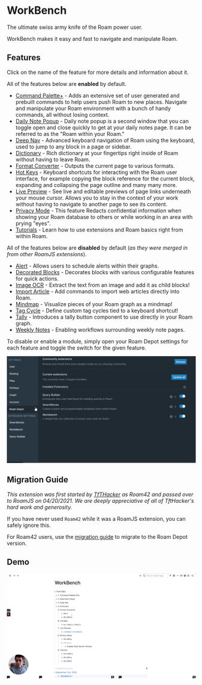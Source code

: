 # WorkBench

The ultimate swiss army knife of the Roam power user.

WorkBench makes it easy and fast to navigate and manipulate Roam.

## Features

Click on the name of the feature for more details and information about it.

All of the features below are **enabled** by default.

- [Command Palette+](https://github.com/RoamJs/workbench/blob/main/docs/command-palette-plus) - Adds an extensive set of user generated and prebuilt commands to help users push Roam to new places. Navigate and manipulate your Roam environment with a bunch of handy commands, all without losing context.
- [Daily Note Popup](https://github.com/RoamJs/workbench/blob/main/docs/daily-note-popup) - Daily note popup is a second window that you can toggle open and close quickly to get at your daily notes page. It can be referred to as the "Roam within your Roam."
- [Deep Nav](https://github.com/RoamJs/workbench/blob/main/docs/deep-nav) - Advanced keyboard navigation of Roam using the keyboard, used to jump to any block in a page or sidebar.
- [Dictionary](https://github.com/RoamJs/workbench/blob/main/docs/dictionary) - Rich dictionary at your fingertips right inside of Roam without having to leave Roam.
- [Format Converter](https://github.com/RoamJs/workbench/blob/main/docs/format-converter) - Outputs the current page to various formats.
- [Hot Keys](https://github.com/RoamJs/workbench/blob/main/docs/hot-keys) - Keyboard shortcuts for interacting with the Roam user interface, for example copying the block reference for the current block, expanding and collapsing the page outline and many many more.
- [Live Preview](https://github.com/RoamJs/workbench/blob/main/docs/live-preview) - See live and editable previews of page links underneath your mouse cursor. Allows you to stay in the context of your work without having to navigate to another page to see its content.
- [Privacy Mode](https://github.com/RoamJs/workbench/blob/main/docs/privacy-mode) - This feature Redacts confidential information when showing your Roam database to others or while working in an area with prying "eyes".
- [Tutorials](https://github.com/RoamJs/workbench/blob/main/docs/tutorials) - Learn how to use extensions and Roam basics right from within Roam.

All of the features below are **disabled** by default (_as they were merged in from other RoamJS extensions_).

- [Alert](https://github.com/RoamJs/workbench/blob/main/docs/alert) - Allows users to schedule alerts within their graphs.
- [Decorated Blocks](https://github.com/RoamJs/workbench/blob/main/docs/decorated-blocks) - Decorates blocks with various configurable features for quick actions.
- [Image OCR](https://github.com/RoamJs/workbench/blob/main/docs/image-ocr) - Extract the text from an image and add it as child blocks!
- [Import Article](https://github.com/RoamJs/workbench/blob/main/docs/import-article) - Add commands to import web articles directly into Roam.
- [Mindmap](https://github.com/RoamJs/workbench/blob/main/docs/mindmap) - Visualize pieces of your Roam graph as a mindmap!
- [Tag Cycle](https://github.com/RoamJs/workbench/blob/main/docs/tag-cycle) - Define custom tag cycles tied to a keyboard shortcut!
- [Tally](https://github.com/RoamJs/workbench/blob/main/docs/tally) - Introduces a tally button component to use directly in your Roam graph.
- [Weekly Notes](https://github.com/RoamJs/workbench/blob/main/docs/weekly-notes) - Enabling workflows surrounding weekly note pages.

To disable or enable a module, simply open your Roam Depot settings for each feature and toggle the switch for the given feature.

![](docs/media/workbench-enable-feature.gif)

## Migration Guide

_This extension was first started by [TfTHacker](https://twitter.com/tfthacker) as Roam42 and passed over to RoamJS on 04/20/2021. We are deeply appreciative of all of TftHacker's hard work and generosity._

If you have never used `Roam42` while it was a RoamJS extension, you can safely ignore this.

For Roam42 users, use the [migration guide](https://github.com/RoamJs/workbench/blob/main/docs/migration-guide) to migrate to the Roam Depot version.

## Demo

[![WorkBench Demo](docs/media/workbench-demo-thumbnail.png)](https://www.loom.com/share/0ced5bfcfae04ae38813563b4470dfec)
